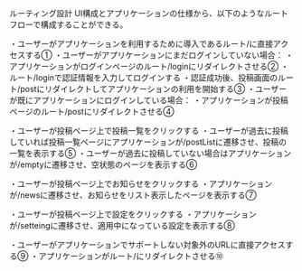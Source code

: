 ルーティング設計
UI構成とアプリケーションの仕様から、以下のようなルートフローで構成することができる。

・ユーザーがアプリケーションを利用するために導入であるルート/に直接アクセスする①
    ・ユーザーがアプリケーションにまだログインしていない場合：
        ・アプリケーションがログインページのルート/loginにリダイレクトさせる②
            ・ルート/loginで認証情報を入力してログインする
                ・認証成功後、投稿画面のルート/postにリダイレクトしてアプリケーションの利用を開始する③
    ・ユーザーが既にアプリケーションにログインしている場合：
        ・アプリケーションが投稿ページのルート/postにリダイレクトさせる④

・ユーザーが投稿ページ上で投稿一覧をクリックする
    ・ユーザーが過去に投稿していれば投稿一覧ページにアプリケーションが/postListに遷移させ、投稿の一覧を表示する⑤
    ・ユーザーが過去に投稿していない場合はアプリケーションが/emptyに遷移させ、空状態のページを表示する⑥

・ユーザーが投稿ページ上でお知らせをクリックする
    ・アプリケーションが/newsに遷移させ、お知らせをリスト表示したページを表示する⑦

・ユーザーが投稿ページ上で設定をクリックする
    ・アプリケーションが/setteingに遷移させ、適用中になっている設定を表示する⑧

・ユーザーがアプリケーションでサポートしない対象外のURLに直接アクセスする⑨
    ・アプリケーションがルート/にリダイレクトさせる⑩
